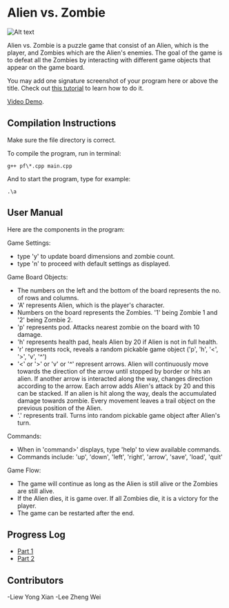 # Alien vs. Zombie

![Alt text](https://cdn.discordapp.com/attachments/952502284741410867/1070331791405224046/alien_vs_zombie.png)

Alien vs. Zombie is a puzzle game that consist of an Alien, which is the player, and Zombies which are the Alien's enemies.
The goal of the game is to defeat all the Zombies by interacting with different game objects that appear on the game board.

You may add one signature screenshot of your program here or above the title. Check out [this tutorial](https://www.digitalocean.com/community/tutorials/markdown-markdown-images) to learn how to do it.

[Video Demo](https://youtu.be/5woTpNdhTVs).

## Compilation Instructions

Make sure the file directory is correct.

To compile the program, run in terminal:

```
g++ pf\*.cpp main.cpp
```

And to start the program, type for example:

```
.\a
```

## User Manual

Here are the components in the program:

Game Settings:

- type 'y' to update board dimensions and zombie count.
- type 'n' to proceed with default settings as displayed.
                
Game Board Objects:

- The numbers on the left and the bottom of the board represents the no. of rows and columns.
- 'A' represents Alien, which is the player's character.
- Numbers on the board represents the Zombies. '1' being Zombie 1 and '2' being Zombie 2.
- 'p' represents pod. Attacks nearest zombie on the board with 10 damage.
- 'h' represents health pad, heals Alien by 20 if Alien is not in full health.
- 'r' represents rock, reveals a random pickable game object ('p', 'h', '<', '>', 'v', '^')
- '<' or '>' or 'v' or '^' represent arrows. Alien will continuously move towards the direction of
the arrow until stopped by border or hits an alien. If another arrow is interacted along the way,
changes direction according to the arrow. Each arrow adds Alien's attack by 20 and this can be
stacked. If an alien is hit along the way, deals the accumulated damage towards zombie. Every
movement leaves a trail object on the previous position of the Alien.
- '.' represents trail. Turns into random pickable game object after Alien's turn.
                     
Commands:

- When in 'command>' displays, type 'help' to view available commands.
- Commands include: 'up', 'down', 'left', 'right', 'arrow', 'save', 'load', 'quit'
        
Game Flow:

- The game will continue as long as the Alien is still alive or the Zombies are still alive.
- If the Alien dies, it is game over. If all Zombies die, it is a victory for the player.
- The game can be restarted after the end.

## Progress Log

- [Part 1](PART1.md)
- [Part 2](PART2.md)

## Contributors

-Liew Yong Xian
-Lee Zheng Wei



